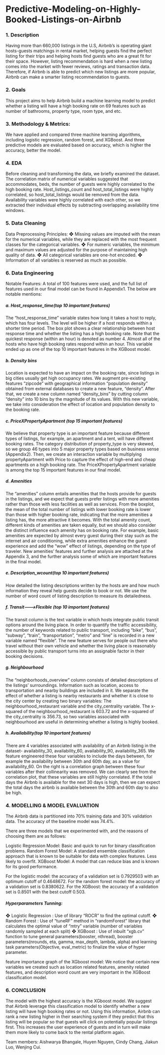 # Predictive-Modeling-on-Highly-Booked-Listings-on-Airbnb
### 1. Description
Having more than 660,000 listings in the U.S, Airbnb’s is operating giant hosts-guests matchings in rental market, helping guests find the perfect listing for their trips and helping hosts find guests who are a great fit for their space. However, listing recommendation is hard when a new listing comes into the market with fewer reviews, ratings and transaction data. Therefore, if Airbnb is able to predict which new listings are more popular, Airbnb can make a smarter listing recommendation to guests.

### 2. Goals
This project aims to help Airbnb build a machine learning model to predict whether a listing will have a high booking rate on 69 features such as number of bathrooms, property type, room type, and etc.

### 3. Methodology & Metrics:
We have applied and compared three machine learning algorithms, including logistic regression, random forest, and XGBoost. And three predictive models are evaluated based on accuracy, which is higher the accuracy, better the model. 

### 4. EDA
Before cleaning and transforming the data, we briefly examined the dataset. The correlation matrix of numerical variables suggested that accommodates, beds, the number of guests were highly correlated to the high booking rate. Host_listings_count and host_total_listings were highly correlated, so host_total_listings would be removed from the data. Availability variables were highly correlated with each other, so we extracted their individual effects by subtracting overlapping availability time windows.

### 5. Data Cleaning
Data Preprocessing Principles:
❖ Missing values are imputed with the mean for the numerical variables, while they are replaced with the most frequent classes for the categorical variables.
❖ For numeric variables, the minimum and maximum values are adjusted for the purpose of maintaining high quality of data.
❖ All categorical variables are one-hot encoded.
❖ Information of all variables is reserved as much as possible.

### 6. Data Engineering
Notable Features: A total of 100 features were used, and the full list of features used in our final model can be found in Appendix1. The below are notable mentions:

##### a. Host_response_time(top 10 important features)
The “host_response_time” variable states how long it takes a host to reply, which has four levels. The level will be higher if a host responds within a shorter time period. The box plot shows a clear relationship between host response time and whether the listing has a high booking rate. Note that the quickest response (within an hour) is denoted as number 4. Almost all of the hosts who have high booking rates respond within an hour. This variable ended up as one of the top 10 important features in the XGBoost model.

##### b. Density bins
Location is expected to have an impact on the booking rate, since listings in big cities usually get high occupancy rates. We augment pre-existing features “zipcode” with geographical information “population density” obtained from external databases to create a new feature, “density”. After that, we create a new column named “density_bins” by cutting column “density” into 10 bins by the magnitude of its values. With this new variable, we take into consideration the effect of location and population density to the booking rate.

##### c. PriceXPropertyApartment (top 15 important features)
We believe that property type is an important feature because different types of listings, for example, an apartment and a tent, will have different booking rates. The category distribution of property_type is very skewed, so we group 46 types into 5 major property types based on business sense (Appendix2). Then, we create an interaction variable by multiplying propertyApartment with Price to capture the effect of high-end and cheap apartments on a high booking rate. The PriceXPropertyApartment variable is among the top 15 important features in our final model.

##### d. Amenities
The “amenities” column entails amenities that the hosts provide for guests in the listings, and we expect that guests prefer listings with more amenities rather than those with less facilities as well as services. From the boxplot, the mean of the total number of listings with lower booking rate is lower than those with higher booking rate, indicating that the more amenities a listing has, the more attractive it becomes. With the total amenity count, different kinds of amenities are taken equally, but we should also consider the distinct influence each amenity has on booking rate. For example, basic amenities are expected by almost every guest during their stay such as the internet and air conditioning, while extra amenities enhance the guest experience and add the “wow” effect of listings, depending on the type of traveler. New amenities’ features and further analysis are attached at the Appendix 3, and the further analysis some of which are important features in the final model.

##### e. Description_wcount(top 10 important features)
How detailed the listing descriptions written by the hosts are and how much information they reveal help guests decide to book or not. We use the number of word count of listing description to measure its detailedness.

##### f. Transit--->Flexible (top 10 important features)
The transit column is the text variable in which hosts integrate public transit options around the living place. In order to quantify the traffic accessibility, the number of keywords related to public transport, including “bike”, “bus”, “subway”, “train”, “transportation”, “metro” and “line” is recorded in a new variable named “flexible”. The new feature serves for people out there who travel without their own vehicle and whether the living place is reasonably accessible by public transport turns into an assignable factor in their booking decisions.

##### g. Neighbourhood
The “neighborhoods_overview” column consists of detailed descriptions of the listings’ surroundings. Information such as location, access to transportation and nearby buildings are included in it. We separate the effect of whether a listing is nearby restaurants and whether it is close to the city center by creating two binary variables: The neighbourhood_restaurant variable and the city_centrality variable. The x-squared of the neighbourhood_restaurant is 603.72 and the x-squared of the city_centrality is 356.73, so two variables associated with neighbourhood are useful in determining whether a listing is highly booked.

##### h. Availability(top 10 important features)
There are 4 variables associated with availability of an Airbnb listing in the dataset- availability_30, availability_60, availability_90, availability_365. We feature engineered these four variables to include the days between, for example the availability between 30th and 60th day, as a value for availability_60. On the right is a correlation graph between these four variables after their collinearity was removed. We can clearly see from the correlation plot, that these variables are still highly correlated. If the total days the Airbnb is available for the next 30 days is high, then we can expect the total days the airbnb is available between the 30th and 60th day to also be high.

### 4. MODELLING & MODEL EVALUATION
The Airbnb data is partitioned into 70% training data and 30% validation data. The accuracy of the baseline model was 74.4%. 

There are three models that we experimented with, and the reasons of choosing them are as follows:

Logistic Regression Model: Basic and quick to run for binary classification problems.
Random Forest Model: A standard ensemble classification approach that is known to be suitable for data with complex features. Less likely to overfit.
XGBoost Model: A model that can reduce bias and is known for its good performance. 

For the logistic model: the accuracy of a validation set is 0.7929503 with an optimum cutoff of 0.4648672.
For the random forest model: the accuracy of a validation set is 0.8380622. 
For the XGBoost: the accuracy of a validation set is 0.8501 with the best cutoff 0.503.

##### Hyperparameters Tunning:

❖ Logistic Regression : Use of library “ROCR” to find the optimal cutoff.
❖ Random Forest : Use of “tuneRF” method in “randomForest” library that calculates the optimal value of “mtry” variable (number of variables randomly sampled at each split)
❖ XGBoost : Use of inbuilt “xgb.cv” function to tune general parameters(booster, nthread), booster parameters(nrounds, eta, gamma, max_depth, lambda, alpha) and learning task parameters(Objective, eval_metric) to finalize the value of hyper parameter.

feature importance graph of the XGboost model: We notice that certain new variables we created such as location related features, amenity related features, and description word count are very important in the XGBoost classification model.

### 6. CONCLUSION
The model with the highest accuracy is the XGboost model. We suggest that Airbnb leverage this classification model to identify whether a new listing will have high booking rates or not. Using this information, Airbnb can rank a new listing higher in their searching system if they predict that this listing will be popular so that guests will click on potentially popular listings first. This increases the user experience of guests and in turn will make them more likely to come back to the rental platform again.

Team members: Aishwarya Bhangale, Huyen Nguyen, Cindy Chang, Jiakun Luo, Wenjing Cui.
